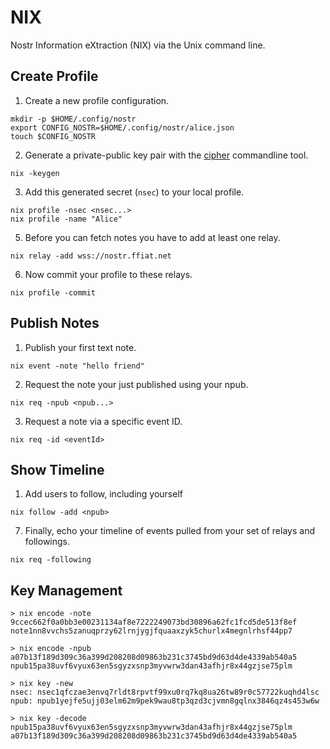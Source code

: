 # NIX

Nostr Information eXtraction (NIX) via the Unix command line.

## Create Profile

1. Create a new profile configuration.

```shell
mkdir -p $HOME/.config/nostr
export CONFIG_NOSTR=$HOME/.config/nostr/alice.json
touch $CONFIG_NOSTR
```

2. Generate a private-public key pair with the [cipher](https://github.com/ffiat/cipher) commandline tool.

```shell
nix -keygen
```

3. Add this generated secret (`nsec`) to your local profile.

```shell
nix profile -nsec <nsec...>
nix profile -name "Alice"
```

5. Before you can fetch notes you have to add at least one relay.

```
nix relay -add wss://nostr.ffiat.net
```

6. Now commit your profile to these relays.

```shell
nix profile -commit
```

## Publish Notes

1. Publish your first text note.

```shell
nix event -note "hello friend"
```

2. Request the note your just published using your npub.

```shell
nix req -npub <npub...>
```

3. Request a note via a specific event ID.

```shell
nix req -id <eventId>
```

## Show Timeline

1. Add users to follow, including yourself

```
nix follow -add <npub>
```

7. Finally, echo your timeline of events pulled from your set of relays and followings.

```shell
nix req -following
```

## Key Management

```shell
> nix encode -note 9ccec662f0a0bb3e00231134af8e7222249073bd30896a62fc1fcd5de513f8ef
note1nn8vvchs5zanuqprzy62lrnjygjfquaaxzyk5churlx4megnlrhsf44pp7

> nix encode -npub a07b13f189d309c36a399d208208d09863b231c3745bd9d63d4de4339ab540a5
npub15pa38uvf6vyux63en5sgyzxsnp3myvwrw3dan43afhjr8x44gzjse75plm
```

```shell
> nix key -new
nsec: nsec1qfczae3envq7rldt8rpvtf99xu0rq7kq8ua26tw89r0c57722kuqhd4lsc
npub: npub1yejfe5ujj03elm62m9pek9wau8tp3qzd3cjvmn8gqlnx3846qz4s453w6w
```

```shell
> nix key -decode npub15pa38uvf6vyux63en5sgyzxsnp3myvwrw3dan43afhjr8x44gzjse75plm
a07b13f189d309c36a399d208208d09863b231c3745bd9d63d4de4339ab540a5
```

